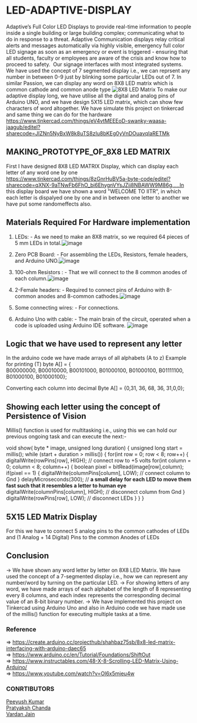 # LED-ADAPTIVE-DISPLAY
Adaptive’s Full Color LED Displays to provide real-time information to people inside a single building or large building complex; communicating what to do in response to a threat.
Adaptive Communication displays relay critical alerts and messages automatically via highly visible, emergency full color LED signage as soon as an emergency or event is triggered - ensuring that all students, faculty or employees are aware of the crisis and know how to proceed to safety.  Our signage interfaces with most integrated systems.
We have used the concept of 7 segmented display i.e., we can reprsent any number in between 0-9 just by blinking some particular LEDs out of 7. In similar Passion, we can display any word on 8X8 LED matrix which is common cathode and common anode type ![8X8 LED Matrix](https://user-images.githubusercontent.com/105349056/167851126-9b31919c-983d-4fb6-90fc-5ba788e38616.jpeg)
To make our adaptive display long, we have utilise all the digital and analog pins of Arduino UNO, and we have design 5X15 LED matrix, which can show few characters of word altogether.
We have simulate this project on tinkercad and same thing we can do for the hardware https://www.tinkercad.com/things/eV4vtMEEEoD-swanky-waasa-jaagub/editel?sharecode=JIZNn5NyBxW8k8uTS8zIu8bKEg0yVnDOuavqIaRETMk

## MAKING_PROTOTYPE_OF_8X8 LED MATRIX
 First I have designed 8X8 LED MATRIX Display, which can display each letter of any word one by one https://www.tinkercad.com/things/8zGnrHuBV5a-byte-code/editel?sharecode=qXNX-9aTNwFb6FhO_bi6EhygnVYsJZjj8NBAWW9M86g.....In this display board we have shown a word "WELCOME TO IITR", in which each letter is dispalyed one by one and in between one letter to another we have put some randomeffects also.
 
 ## Materials Required For Hardware implementation
 1. LEDs: - As we need to make an 8X8 matrix, so we required 64 pieces of 5 mm LEDs in total.![image](https://user-images.githubusercontent.com/105349056/167856977-8813d8fe-1d9e-45b2-bba1-8a1ad0c0a33f.png)

2. Zero PCB Board: - For assembling the LEDs, Resistors, female headers, and Arduino UNO.![image](https://user-images.githubusercontent.com/105349056/167857188-a4ef778c-aa30-400e-908f-bd0986ff1b55.png)

3. 100-ohm Resistors : - That we will connect to the 8 common anodes of each column.![image](https://user-images.githubusercontent.com/105349056/167857525-f9e71edb-5c00-4438-a0d5-450ce53df7e9.png)

4. 2-Female headers: - Required to connect pins of Arduino with 8-common anodes and 8-common cathodes.![image](https://user-images.githubusercontent.com/105349056/167857860-1f56d6e8-fb5e-458d-93a5-1a45cafa9194.png)

5. Some connecting wires: - For connections.

7. Arduino Uno with cable: - The main brain of the circuit, operated when a code is uploaded using Arduino IDE software. ![image](https://user-images.githubusercontent.com/105349056/167857912-81f6cf28-8c8b-4a91-917d-96800a551cd9.png)

 ## Logic that we have used to represent any letter
 In the arduino code we have made arrays of all alphabets (A to z)
     Example for printing (T)
     byte A[] = {  
     B00000000,
     B00010000,
     B00101000,
     B01000100,
     B01000100,
     B01111100,
     B01000100,
     B01000100};

Converting each column into decimal 
     Byte A[] = {0,31, 36, 68, 36, 31,0,0};
## Showing each letter using the concept of Persistence of Vision
Millis() function is used for multitasking i.e., using this we can hold our previous ongoing task and can execute the next:-

void show( byte * image, unsigned long duration)
{
unsigned long start = millis(); 
while (start + duration > millis()) 
{
for(int row = 0; row < 8; row++)
{
digitalWrite(rowPins[row], HIGH); // connect row to +5 volts
for(int column = 0; column < 8; column++)
{
boolean pixel = bitRead(image[row],column);
if(pixel == 1)
{
digitalWrite(columnPins[column], LOW); // connect column to Gnd
}
delayMicroseconds(300); // **a small delay for each LED to move them fast such that it resembles a letter to human eye**
digitalWrite(columnPins[column], HIGH); // disconnect column from Gnd
}
digitalWrite(rowPins[row], LOW); // disconnect LEDs
}
}
}

## 5X15 LED Matrix Display
  For this we have to connect 5 analog pins to the common cathodes of LEDs and (1 Analog + 14 Digital) Pins to the common Anodes of LEDs

## Conclusion
-> We have shown any word letter by letter on 8X8 LED Matrix. We have used the concept of a 7-segmented display i.e., how we can represent any number/word by turning on the particular LED.
-> For showing letters of any word, we have made arrays of each alphabet of the length of 8 representing every 8 columns, and each index represents the corresponding decimal value of an 8-bit binary number.
-> We have implemented this project on Tinkercad using Arduino Uno and also in Arduino code we have made use of the millis() function for executing multiple tasks at a time.

### Reference
=> https://create.arduino.cc/projecthub/shahbaz75sb/8x8-led-matrix-interfacing-with-arduino-daec65<br/>
=> https://www.arduino.cc/en/Tutorial/Foundations/ShiftOut<br/>
=> https://www.instructables.com/48-X-8-Scrolling-LED-Matrix-Using-Arduino/<br/>
=> https://www.youtube.com/watch?v=Ol6x5mjeu4w

### CONRTIBUTORS
 <a href="https://github.com/pk-github-iitr">Peeyush Kumar</a><br/>
 <a href="https://github.com/Pratys-23">Pratyaksh Chanda</a><br/>
 <a href="https://github.com/vardan-jain">Vardan Jain</a><br/>
 

 






 
 

